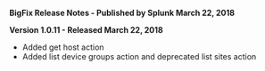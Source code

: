 **BigFix Release Notes - Published by Splunk March 22, 2018**


**Version 1.0.11 - Released March 22, 2018**

* Added get host action
* Added list device groups action and deprecated list sites action
